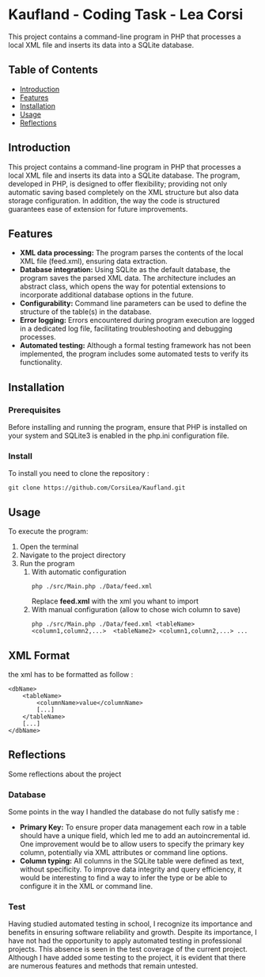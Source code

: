 # Kaufland - Coding Task - Lea Corsi

This project contains a command-line program in PHP that processes a local XML file and inserts its data into a SQLite database. 

## Table of Contents

- [Introduction](#introduction)
- [Features](#features)
- [Installation](#installation)
- [Usage](#usage)
- [Reflections](#reflections)

## Introduction

This project contains a command-line program in PHP that processes a local XML file and inserts its data into a SQLite database. 
The program, developed in PHP, is designed to offer flexibility; providing not only automatic saving based completely on the XML structure but also data storage configuration. 
In addition, the way the code is structured guarantees ease of extension for future improvements. 

## Features

- **XML data processing:** The program parses the contents of the local XML file (feed.xml), ensuring data extraction.
- **Database integration:** Using SQLite as the default database, the program saves the parsed XML data. The architecture includes an abstract class, which opens the way for potential extensions to incorporate additional database options in the future.
- **Configurability:** Command line parameters can be used to define the structure of the table(s) in the database.
- **Error logging:** Errors encountered during program execution are logged in a dedicated log file, facilitating troubleshooting and debugging processes.
- **Automated testing:** Although a formal testing framework has not been implemented, the program includes some automated tests to verify its functionality.


## Installation

### Prerequisites

Before installing and running the program, ensure that PHP is installed on your system and SQLite3 is enabled in the php.ini configuration file.

### Install

To install you need to clone the repository :
```
git clone https://github.com/CorsiLea/Kaufland.git
```

## Usage

To execute the program:
1. Open the terminal
2. Navigate to the project directory
3. Run the program
    1. With automatic configuration
        ```
        php ./src/Main.php ./Data/feed.xml
        ```
        Replace **feed.xml** with the xml you whant to import
    2. With manual configuration (allow to chose wich column to save)
        ```
        php ./src/Main.php ./Data/feed.xml <tableName> <column1,column2,...>  <tableName2> <column1,column2,...> ...
        ```

## XML Format

the xml has to be formatted as follow :
```
<dbName>
    <tableName>
        <columnName>value</columnName>
        [...]
    </tableName>
    [...]
</dbName>
```


## Reflections

Some reflections about the project

### Database

Some points in the way I handled the database do not fully satisfy me :

- **Primary Key:** To ensure proper data management each row in a table should have a unique field, which led me to add an autoincremental id. One improvement would be to allow users to specify the primary key column, potentially via XML attributes or command line options.
- **Column typing:** All columns in the SQLite table were defined as text, without specificity. To improve data integrity and query efficiency, it would be interesting to find a way to infer the type or be able to configure it in the XML or command line.

### Test

Having studied automated testing in school, I recognize its importance and benefits in ensuring software reliability and growth. 
Despite its importance, I have not had the opportunity to apply automated testing in professional projects. This absence is seen in the test coverage of the current project.
Although I have added some testing to the project, it is evident that there are numerous features and methods that remain untested.
